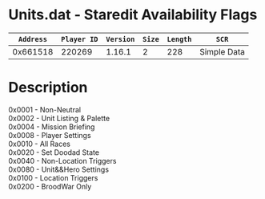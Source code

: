 # Units.dat - Staredit Availability Flags

| `Address` | `Player ID` | `Version` | `Size` | `Length` | `SCR` |
| ---------- | ----------- | --------- | ------ | -------- | ---- |
| 0x661518 | 220269 | 1.16.1 | 2 | 228 | Simple Data |

# Description

0x0001 - Non-Neutral<br>0x0002 - Unit Listing & Palette<br>0x0004 - Mission Briefing<br>0x0008 - Player Settings<br>0x0010 - All Races<br>0x0020 - Set Doodad State<br>0x0040 - Non-Location Triggers<br>0x0080 - Unit&&Hero Settings<br>0x0100 - Location Triggers<br>0x0200 - BroodWar Only